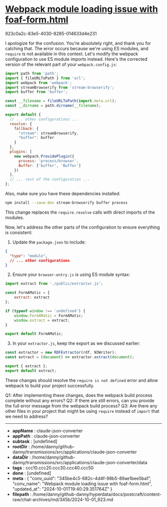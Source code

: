 # [Webpack module loading issue with foaf-form.html](https://claude.ai/chat/345be4c5-682c-4d4f-98b5-89ae1bee5ba1)

923c0a2c-83e5-4030-8285-014633d4e231

 I apologize for the confusion. You're absolutely right, and thank you for catching that. The error occurs because we're using ES modules, and `require` is not available in this context. Let's modify the webpack configuration to use ES module imports instead. Here's the corrected version of the relevant part of your `webpack.config.js`:

```javascript
import path from 'path';
import { fileURLToPath } from 'url';
import webpack from 'webpack';
import streamBrowserify from 'stream-browserify';
import buffer from 'buffer';

const __filename = fileURLToPath(import.meta.url);
const __dirname = path.dirname(__filename);

export default {
  // ... other configurations ...
  resolve: {
    fallback: {
      "stream": streamBrowserify,
      "buffer": buffer
    }
  },
  plugins: [
    new webpack.ProvidePlugin({
      process: 'process/browser',
      Buffer: ['buffer', 'Buffer']
    })
  ],
  // ... rest of the configuration ...
};
```

Also, make sure you have these dependencies installed:

```bash
npm install --save-dev stream-browserify buffer process
```

This change replaces the `require.resolve` calls with direct imports of the modules. 

Now, let's address the other parts of the configuration to ensure everything is consistent:

1. Update the `package.json` to include:

```json
{
  "type": "module",
  // ... other configurations
}
```

2. Ensure your `browser-entry.js` is using ES module syntax:

```javascript
import extract from './public/extractor.js';

const FormAMatic = {
    extract: extract
};

if (typeof window !== 'undefined') {
    window.FormAMatic = FormAMatic;
    window.extract = extract;
}

export default FormAMatic;
```

3. In your `extractor.js`, keep the export as we discussed earlier:

```javascript
const extractor = new RDFExtractor(rdf, N3Writer);
const extract = (document) => extractor.extract(document);

export { extract };
export default extract;
```

These changes should resolve the `require is not defined` error and allow webpack to build your project successfully.

Q1: After implementing these changes, does the webpack build process complete without any errors?
Q2: If there are still errors, can you provide the full error message from the webpack build process?
Q3: Are there any other files in your project that might be using `require` instead of `import` that we need to address?

---

* **appName** : claude-json-converter
* **appPath** : claude-json-converter
* **subtask** : [undefined]
* **rootDir** : /home/danny/github-danny/transmissions/src/applications/claude-json-converter
* **dataDir** : /home/danny/github-danny/transmissions/src/applications/claude-json-converter/data
* **tags** : ccc10.ccc20.ccc30.ccc40.ccc50
* **done** : [undefined]
* **meta** : {
  "conv_uuid": "345be4c5-682c-4d4f-98b5-89ae1bee5ba1",
  "conv_name": "Webpack module loading issue with foaf-form.html",
  "updated_at": "2024-10-01T19:40:29.351764Z"
}
* **filepath** : /home/danny/github-danny/hyperdata/docs/postcraft/content-raw/chat-archives/md/345b/2024-10-01_923.md